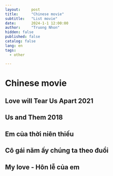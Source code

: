 ```yaml
---
layout:     post
title:      "Chinese movie"
subtitle:   "List movie"
date:       2024-1-1 12:00:00
author:     "Truong Nhon"
hidden: false
published: false
catalog: false
lang: en
tags:
  - other

---
```


# Chinese movie

## Love will Tear Us Apart 2021

## Us and Them 2018

## Em của thời niên thiếu

## Cô gái năm ấy chúng ta theo đuổi

## My love - Hôn lễ của em
